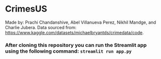 # CrimesUS

Made by: Prachi Chandanshive, Abel Villanueva Perez, Nikhil Mandge, and Charlie Jubera.
Data sourced from: https://www.kaggle.com/datasets/michaelbryantds/crimedata/code.

### After cloning this repository you can run the Streamlit app using the following command: `streamlit run app.py`
